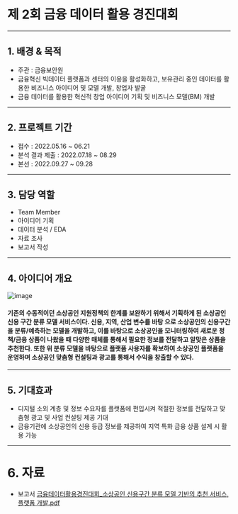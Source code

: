 
# 제 2회 금융 데이터 활용 경진대회
---
## 1. 배경 & 목적
- 주관 : 금융보안원
- 금융혁신 빅데이터 플랫폼과 센터의 이용을 활성화하고, 보유관리 중인 데이터를 활용한 비즈니스 아이디어 및 모델 개발, 창업자 발굴
- 금융 데이터를 활용한 혁신적 창업 아이디어 기획 및 비즈니스 모델(BM) 개발

---

## 2. 프로젝트 기간
- 접수 : 2022.05.16 ~ 06.21
- 분석 결과 제출 : 2022.07.18 ~ 08.29
- 본선 : 2022.09.27 ~ 09.28 

---
## 3. 담당 역할
- Team Member
- 아이디어 기획
- 데이터 분석 / EDA
- 자료 조사
- 보고서 작성
---
## 4. 아이디어 개요

![image](https://github.com/jihwan21/Contest/assets/96354328/f3e27d87-7c11-4745-bb6b-f8c454e4b044)


#### 기존의 수동적이던 소상공인 지원정책의 한계를 보완하기 위해서 기획하게 된 소상공인 신용 구간 분류 모델 서비스이다. 신용, 지역, 산업 변수를 바탕 으로 소상공인의 신용구간을 분류/예측하는 모델을 개발하고, 이를 바탕으로 소상공인을 모니터링하여 새로운 정책/금융 상품이 나왔을 때 다양한 매체를 통해서 필요한 정보를 전달하고 알맞은 상품을 추천한다. 또한 위 분류 모델을 바탕으로 플랫폼 사용자를 확보하여 소상공인 플랫폼을 운영하며 소상공인 맞춤형 컨설팅과 광고를 통해서 수익을 창출할 수 있다.

---
## 5. 기대효과
- 디지털 소외 계층 및 정보 수요자를 플랫폼에 편입시켜 적절한 정보를 전달하고 맞춤형 광고 및 사업 컨설팅 제공 기대
- 금융기관에 소상공인의 신용 등급 정보를 제공하여 지역 특화 금융 상품 설계 시 활용 가능
---
# 6. 자료
- 보고서
  [금융데이터활용경진대회_소상공인 신용구간 분류 모델 기반의 추천 서비스, 플랫폼 개발.pdf](https://drive.google.com/file/d/1B2Xzvq_keLPdI03oZKN7pTLwfo3ty5q2/view?usp=drive_link)  

